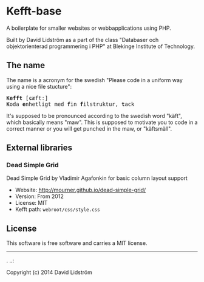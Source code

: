 Kefft-base
==================
 
A boilerplate for smaller websites or webbapplications using PHP.
 
Built by David Lidström as a part of the class "Databaser och objektorienterad programmering i PHP" at Blekinge Institute of Technology.

The name
------------------

The name is a acronym for the swedish "Please code in a uniform way using a nice file stucture":
 
<pre><strong>Kefft</strong> [ɕæftː] 
<strong>K</strong>oda <strong>e</strong>nhetligt med <strong>f</strong>in <strong>f</strong>ilstruktur, <strong>t</strong>ack</pre>

It's supposed to be pronounced according to the swedish word "käft", which basically means "maw". This is supposed
to motivate you to code in a correct manner or you will get punched in the maw, or "käftsmäll".

External libraries
-----------------------------------

### Dead Simple Grid
Dead Simple Grid by Vladimir Agafonkin for basic column layout support
* Website: http://mourner.github.io/dead-simple-grid/
* Version: From 2012
* License: MIT
* Kefft path: `webroot/css/style.css`

License 
------------------
 
This software is free software and carries a MIT license.
 
 
------------------
 .
..:
 
Copyright (c) 2014 David Lidström
